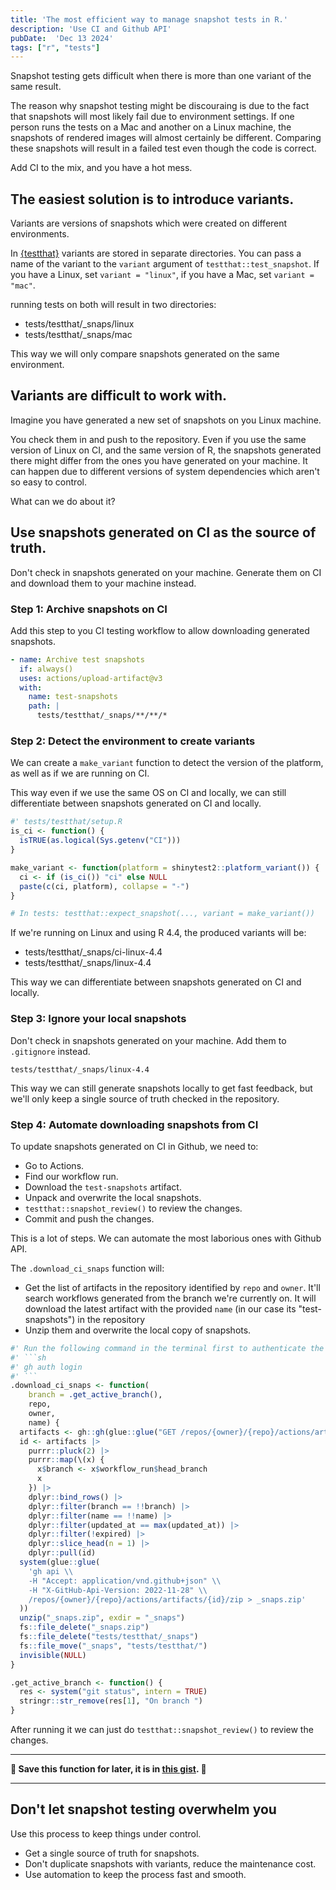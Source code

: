 ```yaml
---
title: 'The most efficient way to manage snapshot tests in R.'
description: 'Use CI and Github API'
pubDate:  'Dec 13 2024'
tags: ["r", "tests"]
---
```


Snapshot testing gets difficult when there is more than one variant of the same result.

The reason why snapshot testing might be discouraing is due to the fact that snapshots will most likely fail due to environment settings. If one person runs the tests on a Mac and another on a Linux machine, the snapshots of rendered images will almost certainly be different. Comparing these snapshots will result in a failed test even though the code is correct.

Add CI to the mix, and you have a hot mess.

## The easiest solution is to introduce variants.

Variants are versions of snapshots which were created on different environments.

In [{testthat}](https://testthat.r-lib.org/reference/expect_snapshot.html) variants are stored in separate directories. You can pass a name of the variant to the `variant` argument of `testthat::test_snapshot`. If you have a Linux, set `variant = "linux"`, if you have a Mac, set `variant = "mac"`.

running tests on both will result in two directories:

- tests/testthat/_snaps/linux
- tests/testthat/_snaps/mac

This way we will only compare snapshots generated on the same environment.

## Variants are difficult to work with.

Imagine you have generated a new set of snapshots on you Linux machine.

You check them in and push to the repository. Even if you use the same version of Linux on CI, and the same version of R, the snapshots generated there might differ from the ones you have generated on your machine. It can happen due to different versions of system dependencies which aren't so easy to control.

What can we do about it?

## Use snapshots generated on CI as the source of truth.

Don't check in snapshots generated on your machine. Generate them on CI and download them to your machine instead.

### Step 1: Archive snapshots on CI

Add this step to you CI testing workflow to allow downloading generated snapshots.

```yaml
- name: Archive test snapshots
  if: always()
  uses: actions/upload-artifact@v3
  with:
    name: test-snapshots
    path: |
      tests/testthat/_snaps/**/**/*
```

### Step 2: Detect the environment to create variants

We can create a `make_variant` function to detect the version of the platform, as well as if we are running on CI.

This way even if we use the same OS on CI and locally, we can still differentiate between snapshots generated on CI and locally.

```r
#' tests/testthat/setup.R
is_ci <- function() {
  isTRUE(as.logical(Sys.getenv("CI")))
}

make_variant <- function(platform = shinytest2::platform_variant()) {
  ci <- if (is_ci()) "ci" else NULL
  paste(c(ci, platform), collapse = "-")
}

# In tests: testthat::expect_snapshot(..., variant = make_variant())
```

If we're running on Linux and using R 4.4, the produced variants will be:

- tests/testthat/_snaps/ci-linux-4.4
- tests/testthat/_snaps/linux-4.4

This way we can differentiate between snapshots generated on CI and locally.

### Step 3: Ignore your local snapshots

Don't check in snapshots generated on your machine. Add them to `.gitignore` instead.

```.gitignore
tests/testthat/_snaps/linux-4.4
```

This way we can still generate snapshots locally to get fast feedback, but we'll only keep a single source of truth checked in the repository.

### Step 4: Automate downloading snapshots from CI

To update snapshots generated on CI in Github, we need to:

- Go to Actions.
- Find our workflow run.
- Download the `test-snapshots` artifact.
- Unpack and overwrite the local snapshots.
- `testthat::snapshot_review()` to review the changes.
- Commit and push the changes.

This is a lot of steps. We can automate the most laborious ones with Github API.

The `.download_ci_snaps` function will:
- Get the list of artifacts in the repository identified by `repo` and `owner`. It'll search workflows generated from the branch we're currently on. It will download the latest artifact with the provided `name` (in our case its "test-snapshots") in the repository
- Unzip them and overwrite the local copy of snapshots.

```r
#' Run the following command in the terminal first to authenticate the API:
#' ```sh
#' gh auth login
#' ```
.download_ci_snaps <- function(
    branch = .get_active_branch(),
    repo,
    owner,
    name) {
  artifacts <- gh::gh(glue::glue("GET /repos/{owner}/{repo}/actions/artifacts"))
  id <- artifacts |>
    purrr::pluck(2) |>
    purrr::map(\(x) {
      x$branch <- x$workflow_run$head_branch
      x
    }) |>
    dplyr::bind_rows() |>
    dplyr::filter(branch == !!branch) |>
    dplyr::filter(name == !!name) |>
    dplyr::filter(updated_at == max(updated_at)) |>
    dplyr::filter(!expired) |>
    dplyr::slice_head(n = 1) |>
    dplyr::pull(id)
  system(glue::glue(
    'gh api \\
    -H "Accept: application/vnd.github+json" \\
    -H "X-GitHub-Api-Version: 2022-11-28" \\
    /repos/{owner}/{repo}/actions/artifacts/{id}/zip > _snaps.zip'
  ))
  unzip("_snaps.zip", exdir = "_snaps")
  fs::file_delete("_snaps.zip")
  fs::file_delete("tests/testthat/_snaps")
  fs::file_move("_snaps", "tests/testthat/")
  invisible(NULL)
}

.get_active_branch <- function() {
  res <- system("git status", intern = TRUE)
  stringr::str_remove(res[1], "On branch ")
}
```

After running it we can just do `testthat::snapshot_review()` to review the changes.

---

**💾 Save this function for later, it is in [this gist](https://gist.github.com/jakubsob/83a88e62cdb01ba49f0c292399c5a77d). 💾**

---

## Don't let snapshot testing overwhelm you

Use this process to keep things under control.

- Get a single source of truth for snapshots.
- Don't duplicate snapshots with variants, reduce the maintenance cost.
- Use automation to keep the process fast and smooth.
